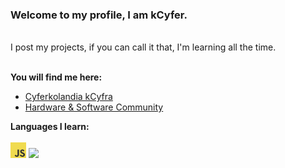 ### Welcome to my profile, I am kCyfer.
<br />
I post my projects, if you can call it that, I'm learning all the time.
<br />
<br />

**You will find me here:**
- [Cyferkolandia kCyfra](https://discord.gg/VJ9FGtvY7q)
- [Hardware & Software Community](https://discord.gg/U2YgvYcQnH)

**Languages I learn:**<br />
<br />
<code><img height="25" src="https://raw.githubusercontent.com/github/explore/80688e429a7d4ef2fca1e82350fe8e3517d3494d/topics/javascript/javascript.png"></code>
<code><img height="25" src="https://cdn.pixabay.com/photo/2017/08/05/11/16/logo-2582748_640.png"></code>
